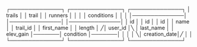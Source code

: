

┌──────────────┐       ┌──────────────┐       ┌──────────────┐
│    trails    │       │    trail     │       │    runners   │
│              │       │  conditions  │       │              │
│──────────────│       │──────────────│       │──────────────│
│ id           │       │ id           │       │ id           │
│ name         │       │ trail_id     │       │ first_name   │
│ length       │      ╱│ user_id      │╲      │ last_name    │
│ elev_gain    │───────│ condition    │───────│              │
│              │      ╲│ creation_date│╱      │              │
└──────────────┘       └──────────────┘       └──────────────┘
